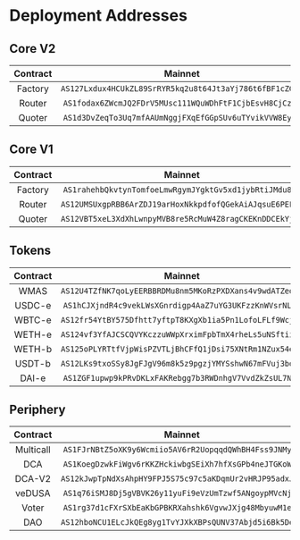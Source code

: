 # Deployment Addresses

## Core V2

| Contract |                   Mainnet                    |                  Buildnet                    |
| :------: | :------------------------------------------: | :------------------------------------------: |
| Factory  | `AS127Lxdux4HCUkZL89SrRYR5kq2u8t64Jt3aYj786t6fBF1cZGcu` | `AS12w3vcEYn8VBX1utw1fSmFNbYv9vMvy5n8tqCJjoGz3vaQYEhfp` |
|  Router  | `AS1fodax6ZWcmJQ2FDrV5MUsc111WQuWDhFtF1CjbEsvH8CjCz4y` | `AS1xed5qTFcsWR2Ce7VLaAEHde8bJiTrX8JHM35qkHjmnqH1GFU8` |
|  Quoter  | `AS1d3DvZeqTo3Uq7mfAAUmNggjFXqEfGGpSUv6uTYvikVVW8EybN` | `AS1uQyFAw1Yu6qLKfgKrLTkLsUKts22XbjLd5btEQhfRMCMmJwWx` |

## Core V1

| Contract |                   Mainnet                    |                  Buildnet                    |
| :------: | :------------------------------------------: | :------------------------------------------: |
| Factory  | `AS1rahehbQkvtynTomfoeLmwRgymJYgktGv5xd1jybRtiJMdu8XX` | `AS125Y3UWiMoEx3w71jf7iq1RwkxXdwkEVdoucBTAmvyzGh2KUqXS` |
|  Router  | `AS12UMSUxgpRBB6ArZDJ19arHoxNkkpdfofQGekAiAJqsuE6PEFJy` | `AS1XqtvX3rz2RWbnqLfaYVKEjM3VS5pny9yKDdXcmJ5C1vrcLEFd` |
|  Quoter  | `AS12VBT5xeL3XdXhLwnpyMVB8re5RcMuW4Z8ragCKEKnDDCEkYjXL` | `AS1Wse7vxWvB1iP1DwNQTQQctwU1fQ1jrq5JgdSPZH132UYrYrXF` |

## Tokens

| Contract |                   Mainnet                    |                  Buildnet                    |
| :------: | :------------------------------------------: | :------------------------------------------: |
|   WMAS   | `AS12U4TZfNK7qoLyEERBBRDMu8nm5MKoRzPXDXans4v9wdATZedz9` | `AS12FW5Rs5YN2zdpEnqwj4iHUUPt9R4Eqjq2qtpJFNKW3mn33RuLU` |
|   USDC-e   | `AS1hCJXjndR4c9vekLWsXGnrdigp4AaZ7uYG3UKFzzKnWVsrNLPJ` | `AS12N76WPYB3QNYKGhV2jZuQs1djdhNJLQgnm7m52pHWecvvj1fCQ` |
|   WBTC-e   | `AS12fr54YtBY575Dfhtt7yftpT8KXgXb1ia5Pn1LofoLFLf9WcjGL` | `AS1ZXy3nvqXAMm2w6viAg7frte6cZfJM8hoMvWf4KoKDzvLzYKqE` |
|   WETH-e   | `AS124vf3YfAJCSCQVYKczzuWWpXrximFpbTmX4rheLs5uNSftiiRY` | `AS12rcqHGQ3bPPhnjBZsYiANv9TZxYp96M7r49iTMUrX8XCJQ8Wrk` |
|   WETH-b   | `AS125oPLYRTtfVjpWisPZVTLjBhCFfQ1jDsi75XNtRm1NZux54eCj` | `AS12RmCXTA9NZaTBUBnRJuH66AGNmtEfEoqXKxLdmrTybS6GFJPFs` |
|   USDT-b   | `AS12LKs9txoSSy8JgFJgV96m8k5z9pgzjYMYSshwN67mFVuj3bdUV` | `AS12ix1Qfpue7BB8q6mWVtjNdNE9UV3x4MaUo7WhdUubov8sJ3CuP` |
|   DAI-e   | `AS1ZGF1upwp9kPRvDKLxFAKRebgg7b3RWDnhgV7VvdZkZsUL7Nuv` | `AS124FuWHWqiWurCvobu5ovTGucWJPa6ouHbGLQ9e7kMwWt2Xsm84` |

## Periphery

| Contract |                   Mainnet                    |                 Buildnet                    |
| :------: | :------------------------------------------: | :-----------------------------------------: |
|   Multicall    | `AS1FJrNBtZ5oXK9y6Wcmiio5AV6rR2UopqqdQWhBH4Fss9JNMySm` | `AS1yphCWi7gychZWYPpqrKDiGb6ZacRoji8YYMLHtQ2TSuuQFqLC` |
|   DCA    | `AS1KoegDzwkFiWgv6rKKZHckiwbgSEiXh7hfXsGPb4neJTGKoWCv` | `AS12Sm9oqH2C26fx7v8ZYCwyKs9LmrmRGX2WRJT3aK7KnYtrMhq8n` |
|   DCA-V2  | `AS12kJwpTpNdXsAhpHY9FPJ5S75c97c5aKDqmUr2vHRJP95adxJYy` | `AS12Sm9oqH2C26fx7v8ZYCwyKs9LmrmRGX2WRJT3aK7KnYtrMhq8n` |
|   veDUSA  | `AS1q76iSMJ8Dj5gVBVK26y11yuFi9eVzUmTzwf5ANgoypMVcNjXj` | `AS1LXretgtJ2Dgr6rbXVZKLufonanX6j3JgutWDeQkyZtfgLgTqu` |
|   Voter  | `AS1rg37d1cFXrSXbEaKbGPBKRXahshk6VgvwJXjg48MbyuwM1ea6` | `AS1hXM7MsS8kepqgqmaQganVRCAjYTFqBpNDMqp4NBd6YBWXEHA2` |
|   DAO  | `AS12hboNCU1ELcJkQEg8yg1TvYJXkXBPsQUNV37Abjd5i6Bk5Dezz` | `AS12Tf8RkV7vKgoR8DY4dyETpeCo1nRKhmyfoyiDuP98mK4Ln9GdQ` |
